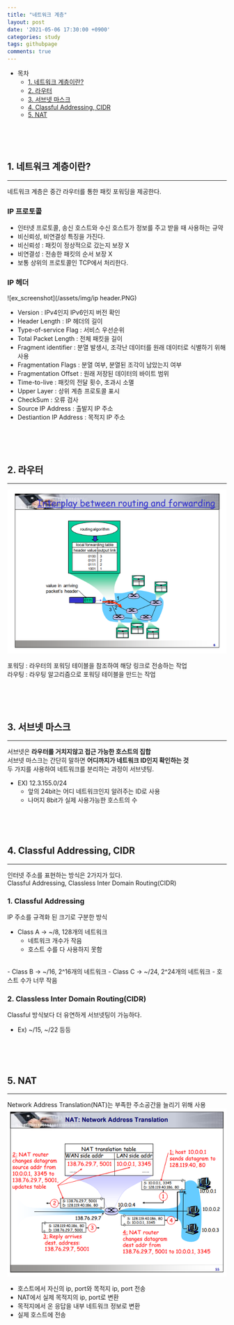 ```yaml
---
title: "네트워크 계층"
layout: post
date: '2021-05-06 17:30:00 +0900'
categories: study
tags: githubpage
comments: true
---
```


- 목차
    - [1. 네트워크 계층이란?](#1-네트워크-계층이란)
    - [2. 라우터](#2-라우터)
    - [3. 서브넷 마스크](#3-서브넷-마스크)
    - [4. Classful Addressing, CIDR](#4-classful-addressing-cidr)
    - [5. NAT](#5-nat)
<br>
<br>
<br>

## 1. 네트워크 계층이란?
---
네트워크 계층은 중간 라우터를 통한 패킷 포워딩을 제공한다.<br>

### IP 프로토콜

- 인터넷 프로토콜, 송신 호스트와 수신 호스트가 정보를 주고 받을 때 사용하는 규약
- 비신뢰성, 비연결성 특징을 가진다.
- 비신뢰성 : 패킷이 정상적으로 갔는지 보장 X
- 비연결성 : 전송한 패킷의 순서 보장 X
- 보통 상위의 프로토콜인 TCP에서 처리한다.

### IP 헤더

![ex_screenshot](/assets/img/ip header.PNG)<br>

- Version : IPv4인지 IPv6인지 버전 확인
- Header Length : IP 헤더의 길이
- Type-of-service Flag : 서비스 우선순위
- Total Packet Length : 전체 패킷을 길이
- Fragment identifier : 분열 발생시, 조각난 데이터를 원래 데이터로 식별하기 위해 사용
- Fragmentation Flags : 분열 여부, 분열된 조각이 남았는지 여부
- Fragmentation Offset : 원래 저장된 데이터의 바이트 범위
- Time-to-live : 패킷의 전달 횟수, 초과시 소멸
- Upper Layer : 상위 계층 프로토콜 표시
- CheckSum : 오류 검사
- Source IP Address : 출발지 IP 주소
- Destiantion IP Address : 목적지 IP 주소

<br>
<br>
<br>

## 2. 라우터
---
![ex_screenshot](/assets/img/forward.PNG)<br>

포워딩 : 라우터의 포워딩 테이블을 참조하여 해당 링크로 전송하는 작업<br>
라우팅 : 라우팅 알고리즘으로 포워딩 테이블을 만드는 작업<br>

<br>
<br>
<br>

## 3. 서브넷 마스크
---
서브넷은 **라우터를 거치지않고 접근 가능한 호스트의 집합**<br>
서브넷 마스크는 간단히 말하면 **어디까지가 네트워크 ID인지 확인하는 것**<br>
두 가지를 사용하여 네트워크를 분리하는 과정이 서브넷팅.
- EX) 12.3.155.0/24
    - 앞의 24bit는 어디 네트워크인지 알려주는 ID로 사용
    - 나머지 8bit가 실제 사용가능한 호스트의 수

<br>
<br>
<br>

## 4. Classful Addressing, CIDR
---
인터넷 주소를 표현하는 방식은 2가지가 있다.<br>
Classful Addressing, Classless Inter Domain Routing(CIDR)<br>

### 1. Classful Addressing
IP 주소를 규격화 된 크기로 구분한 방식<br>

- Class A -> ~/8, 128개의 네트워크
    - 네트워크 개수가 작음
    - 호스트 수를 다 사용하지 못함
<br>
- Class B -> ~/16, 2^16개의 네트워크
- Class C -> ~/24, 2^24개의 네트워크
    - 호스트 수가 너무 작음

### 2. Classless Inter Domain Routing(CIDR)
Classful 방식보다 더 유연하게 서브넷팅이 가능하다.<br>

- Ex) ~/15, ~/22 등등


<br>
<br>
<br>

## 5. NAT
---
Network Address Translation(NAT)는 부족한 주소공간을 늘리기 위해 사용<br>
![ex_screenshot](/assets/img/nat.PNG)<br>

- 호스트에서 자신의 ip, port와 목적지 ip, port 전송
- NAT에서 실제 목적지의 ip, port로 변환
- 목적지에서 온 응답을 내부 네트워크 정보로 변환
- 실제 호스트에 전송

